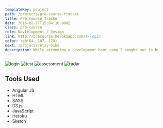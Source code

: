 ```yaml
---
templateKey: project
path: /projects/pre-course-tracker
title: Pre Course Tracker
date: 2016-02-17T15:04:10.000Z
class: pre-course
role: Devlelopment / Design
link: http://precourse.herokuapp.com/#/login
color: rgb(64, 107, 178)
next: /projects/etsy-bike
description: While attending a development boot camp I sought out to build a better testing platform to improve the level of graduates. It was a system which instructors would use to add tutorial like content divided up into units. Each unit had an assessment test that was used to unlock the next section. The most difficult part was the tests & evaluating the students code. We decided to use a web worker to encapsulate the code and evaluate it to see if it returned to expected value. There was also a part which would allow you to compare your assessment results with that of the others in your cohort.
---
```


![login](/img/pre-course/login.png)
![test](/img/pre-course/test.png)
![assessment](/img/pre-course/assessment.png)
![radar](/img/pre-course/radar.png)

## Tools Used

* Angular JS
* HTML
* SASS
* D3.js
* JavaScript
* Heroku
* Sketch
